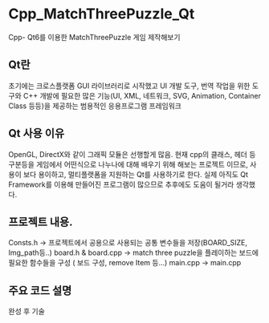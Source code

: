 # Cpp_MatchThreePuzzle_Qt
Cpp- Qt6를 이용한 MatchThreePuzzle 게임 제작해보기

## Qt란
초기에는 크로스플랫폼 GUI 라이브러리로 시작했고 UI 개발 도구,
번역 작업을 위한 도구와 C++ 개발에 필요한 많은 기능(UI, XML, 네트워크, SVG, Animation, Container Class 등등)을 제공하는 범용적인 응용프로그램 프레임워크

## Qt 사용 이유 
OpenGL, DirectX와 같이 그래픽 모듈은 선행할게 많음. 현재 cpp의 클래스, 헤더 등 구분등을 게임에서 어떤식으로 나누나에 대해 배우기 위해 해보는 프로젝트 이므로, 
사용이 보다 용이하고, 멀티플랫폼을 지원하는 Qt를 사용하기로 한다. 
실제 아직도 Qt Framework를 이용해 만들어진 프로그램이 많으므로 추후에도 도움이 될거라 생각했다.

## 프로젝트 내용.
Consts.h -> 프로젝트에서 공용으로 사용되는 공통 변수들을 저장(BOARD_SIZE, Img_path등..)
board.h & board.cpp -> match three puzzle을 플레이하는 보드에 필요한 함수들을 구성 ( 보드 구성, remove Item 등...)
main.cpp -> main.cpp 

## 주요 코드 설명
완성 후 기술

